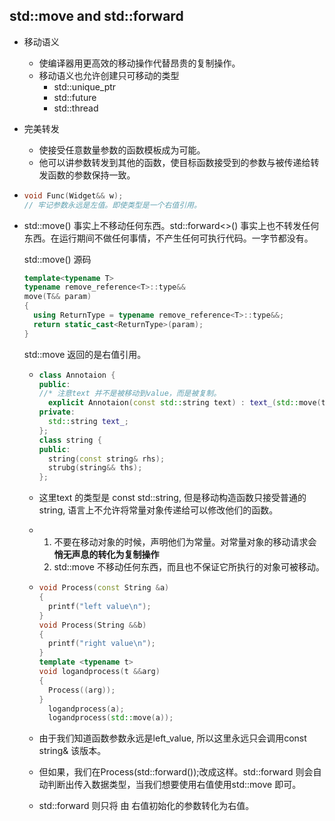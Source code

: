 ## std::move and std::forward

- 移动语义 

  - 使编译器用更高效的移动操作代替昂贵的复制操作。
  - 移动语义也允许创建只可移动的类型
    -  std::unique_ptr
    - std::future
    - std::thread

- 完美转发

  - 使接受任意数量参数的函数模板成为可能。
  - 他可以讲参数转发到其他的函数，使目标函数接受到的参数与被传递给转发函数的参数保持一致。

- ```c++
  void Func(Widget&& w);
  // 牢记参数永远是左值。即使类型是一个右值引用。
  ```

- std::move() 事实上不移动任何东西。std::forward<>() 事实上也不转发任何东西。在运行期间不做任何事情，不产生任何可执行代码。一字节都没有。

  std::move() 源码

  ```c++
  template<typename T>
  typename remove_reference<T>::type&&
  move(T&& param)
  {
    using ReturnType = typename remove_reference<T>::type&&;
    return static_cast<ReturnType>(param);  
  }
  ```

  std::move 返回的是右值引用。

  - ```c++
    class Annotaion {
    public:
    //* 注意text 并不是被移动到value，而是被复制。
      explicit Annotaion(const std::string text) : text_(std::move(text)) {} 
    private:
      std::string text_;  
    };
    class string {
    public:
      string(const string& rhs);
      strubg(string&& ths);
    };
    ```

  - 这里text 的类型是 const std::string, 但是移动构造函数只接受普通的string, 语言上不允许将常量对象传递给可以修改他们的函数。

  - 1. 不要在移动对象的时候，声明他们为常量。对常量对象的移动请求会**悄无声息的转化为复制操作**
    2. std::move 不移动任何东西，而且也不保证它所执行的对象可被移动。

  - ```c++
    void Process(const String &a)
    {
      printf("left value\n");
    }
    void Process(String &&b)
    {
      printf("right value\n");
    }
    template <typename t>
    void logandprocess(t &&arg)
    {
      Process((arg));
    }
      logandprocess(a);
      logandprocess(std::move(a));
    ```

  - 由于我们知道函数参数永远是left_value, 所以这里永远只会调用const string& 该版本。

  - 但如果，我们在Process(std::forward<String>());改成这样。std::forward 则会自动判断出传入数据类型，当我们想要使用右值使用std::move 即可。

  - std::forward 则只将 由 右值初始化的参数转化为右值。

  

  

  

  

  

  

  
